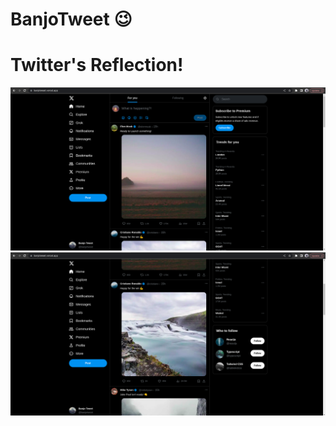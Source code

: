 # BanjoTweet 😉

# Twitter's Reflection!

![BanjoTweet Preview Image](https://github.com/UNYUZIMFURA/BanjoTweet/blob/master/Screenshot%20from%202024-08-14%2010-55-59.png)
![BanjoTweet Preview Image](https://github.com/UNYUZIMFURA/BanjoTweet/blob/master/Screenshot%20from%202024-08-14%2010-57-27.png)
